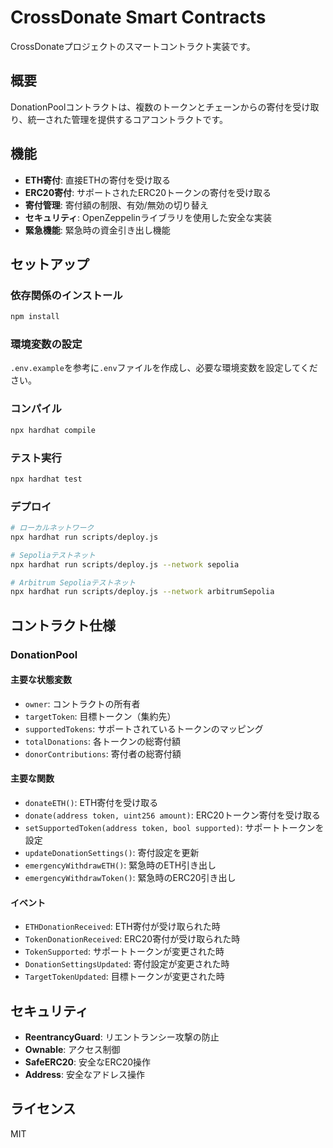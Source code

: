 # CrossDonate Smart Contracts

CrossDonateプロジェクトのスマートコントラクト実装です。

## 概要

DonationPoolコントラクトは、複数のトークンとチェーンからの寄付を受け取り、統一された管理を提供するコアコントラクトです。

## 機能

- **ETH寄付**: 直接ETHの寄付を受け取る
- **ERC20寄付**: サポートされたERC20トークンの寄付を受け取る
- **寄付管理**: 寄付額の制限、有効/無効の切り替え
- **セキュリティ**: OpenZeppelinライブラリを使用した安全な実装
- **緊急機能**: 緊急時の資金引き出し機能

## セットアップ

### 依存関係のインストール

```bash
npm install
```

### 環境変数の設定

`.env.example`を参考に`.env`ファイルを作成し、必要な環境変数を設定してください。

### コンパイル

```bash
npx hardhat compile
```

### テスト実行

```bash
npx hardhat test
```

### デプロイ

```bash
# ローカルネットワーク
npx hardhat run scripts/deploy.js

# Sepoliaテストネット
npx hardhat run scripts/deploy.js --network sepolia

# Arbitrum Sepoliaテストネット
npx hardhat run scripts/deploy.js --network arbitrumSepolia
```

## コントラクト仕様

### DonationPool

#### 主要な状態変数

- `owner`: コントラクトの所有者
- `targetToken`: 目標トークン（集約先）
- `supportedTokens`: サポートされているトークンのマッピング
- `totalDonations`: 各トークンの総寄付額
- `donorContributions`: 寄付者の総寄付額

#### 主要な関数

- `donateETH()`: ETH寄付を受け取る
- `donate(address token, uint256 amount)`: ERC20トークン寄付を受け取る
- `setSupportedToken(address token, bool supported)`: サポートトークンを設定
- `updateDonationSettings()`: 寄付設定を更新
- `emergencyWithdrawETH()`: 緊急時のETH引き出し
- `emergencyWithdrawToken()`: 緊急時のERC20引き出し

#### イベント

- `ETHDonationReceived`: ETH寄付が受け取られた時
- `TokenDonationReceived`: ERC20寄付が受け取られた時
- `TokenSupported`: サポートトークンが変更された時
- `DonationSettingsUpdated`: 寄付設定が変更された時
- `TargetTokenUpdated`: 目標トークンが変更された時

## セキュリティ

- **ReentrancyGuard**: リエントランシー攻撃の防止
- **Ownable**: アクセス制御
- **SafeERC20**: 安全なERC20操作
- **Address**: 安全なアドレス操作

## ライセンス

MIT
